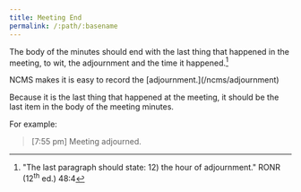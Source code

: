 ```yaml
---
title: Meeting End
permalink: /:path/:basename
---
```


The body
of the minutes
should end with
the last thing
that happened
in the meeting,
to wit,
the adjournment
and the time it happened.[^ronradjourn]

<aside class="callout" role="complementary" markdown="1">
NCMS makes
it is easy
to record the [adjournment.](/ncms/adjournment)
</aside>

Because it is
the last thing
that happened
at the meeting,
it should be
the last item
in the body
of the meeting minutes.

For example:

> [7:55 pm] Meeting adjourned.

[^ronradjourn]:
    "The last paragraph
    should state:
    12) the hour
    of adjournment."
    RONR (12<sup>th</sup>&nbsp;ed.) 48:4
